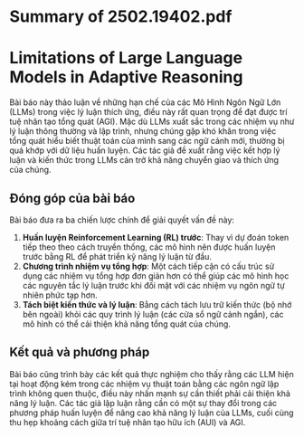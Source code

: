 # Summary of 2502.19402.pdf

# Limitations of Large Language Models in Adaptive Reasoning

Bài báo này thảo luận về những hạn chế của các Mô Hình Ngôn Ngữ Lớn (LLMs) trong việc lý luận thích ứng, điều này rất quan trọng để đạt được trí tuệ nhân tạo tổng quát (AGI). Mặc dù LLMs xuất sắc trong các nhiệm vụ như lý luận thông thường và lập trình, nhưng chúng gặp khó khăn trong việc tổng quát hiểu biết thuật toán của mình sang các ngữ cảnh mới, thường bị quá khớp với dữ liệu huấn luyện. Các tác giả đề xuất rằng việc kết hợp lý luận và kiến thức trong LLMs cản trở khả năng chuyển giao và thích ứng của chúng.

## Đóng góp của bài báo

Bài báo đưa ra ba chiến lược chính để giải quyết vấn đề này:

1. **Huấn luyện Reinforcement Learning (RL) trước**: Thay vì dự đoán token tiếp theo theo cách truyền thống, các mô hình nên được huấn luyện trước bằng RL để phát triển kỹ năng lý luận từ đầu.
2. **Chương trình nhiệm vụ tổng hợp**: Một cách tiếp cận có cấu trúc sử dụng các nhiệm vụ tổng hợp đơn giản hơn có thể giúp các mô hình học các nguyên tắc lý luận trước khi đối mặt với các nhiệm vụ ngôn ngữ tự nhiên phức tạp hơn.
3. **Tách biệt kiến thức và lý luận**: Bằng cách tách lưu trữ kiến thức (bộ nhớ bên ngoài) khỏi các quy trình lý luận (các cửa sổ ngữ cảnh ngắn), các mô hình có thể cải thiện khả năng tổng quát của chúng.

## Kết quả và phương pháp

Bài báo cũng trình bày các kết quả thực nghiệm cho thấy rằng các LLM hiện tại hoạt động kém trong các nhiệm vụ thuật toán bằng các ngôn ngữ lập trình không quen thuộc, điều này nhấn mạnh sự cần thiết phải cải thiện khả năng lý luận. Các tác giả lập luận rằng cần có một sự thay đổi trong các phương pháp huấn luyện để nâng cao khả năng lý luận của LLMs, cuối cùng thu hẹp khoảng cách giữa trí tuệ nhân tạo hữu ích (AUI) và AGI.

